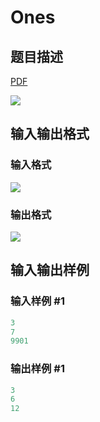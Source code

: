 # Ones

## 题目描述

[problemUrl]: https://uva.onlinejudge.org/index.php?option=com_onlinejudge&Itemid=8&category=13&page=show_problem&problem=1068

[PDF](https://uva.onlinejudge.org/external/101/p10127.pdf)

![](https://cdn.luogu.com.cn/upload/vjudge_pic/UVA10127/46c110b41f826ae236b5e94f59fe73cd4b33a063.png)

## 输入输出格式

### 输入格式

![](https://cdn.luogu.com.cn/upload/vjudge_pic/UVA10127/f5b95ace94b0f50fc3eac5b39a9f920d19922947.png)

### 输出格式

![](https://cdn.luogu.com.cn/upload/vjudge_pic/UVA10127/a778617853dca1ea996cca49d6d9f495138ab609.png)

## 输入输出样例

### 输入样例 #1

```cpp
3
7
9901
```


### 输出样例 #1

```cpp
3
6
12
```



